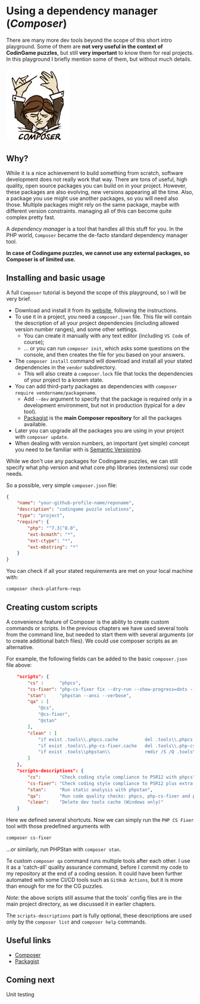# Using a dependency manager (_Composer_)

There are many more dev tools beyond the scope of this short intro playground.
Some of them are __not very useful in the context of CodinGame puzzles__, but still __very important__ to know them for real projects.
In this playground I briefly mention some of them, but without much details.

![Composer logo](../pic/composer-logo.png)

## Why?

While it is a nice achievement to build something from scratch, software development does not really work that way.
There are tons of useful, high quality, open source packages you can build on in your project.
However, these packages are also evolving, new versions appearing all the time.
Also, a package you use might use another packages, so you will need also those.
Multiple packages might rely on the same package, maybe with different version constraints.
managing all of this can become quite complex pretty fast.

A _dependency manager_ is a tool that handles all this stuff for you.
In the PHP world, `Composer` became the de-facto standard dependency manager tool.

__In case of Codingame puzzles, we cannot use any external packages, so Composer is of limited use.__

## Installing and basic usage

A full `Composer` tutorial is beyond the scope of this playground, so I will be very brief.

* Download and install it from its [website](https://getcomposer.org/), following the instructions.
* To use it in a project, you need a `composer.json` file. This file will contain the description of all your project dependencies (including allowed version number ranges), and some other settings.
    * You can create it manually with any text editor (including `VS Code` of course);
    * ... or you can run `composer init`, which asks some questions on the console, and then creates the file for you based on your answers.
* The `composer install` command will download and install all your stated dependencies in the `vendor` subdirectory.
    * This will also create a `composer.lock` file that locks the dependencies of your project to a known state.
* You can add third-party packages as dependencies with `composer require vendorname/packagename`.
    * Add `--dev` argument to specify that the package is required only in a development environment, but not in production (typical for a dev tool).
    * [Packagist](https://packagist.org/) is the __main Composer repository__ for all the packages available.
* Later you can upgrade all the packages you are using in your project with `composer update`.
* When dealing with version numbers, an important (yet simple) concept you need to be familiar with is [Semantic Versioning](https://semver.org/).

While we don't use any packages for Codingame puzzles, we can still specify what php version and what core php libraries (extensions) our code needs.

So a possible, very simple `composer.json` file:

```json
{
    "name": "your-github-profile-name/reponame",
    "description": "codingame puzzle solutions",
    "type": "project",
    "require": {
        "php": "^7.3|^8.0",
        "ext-bcmath": "*",
        "ext-ctype": "*",
        "ext-mbstring": "*"
    }
}
```

You can check if all your stated requirements are met on your local machine with:

```bash
composer check-platform-reqs
```

## Creating custom scripts

A convenience feature of Composer is the ability to create custom commands or scripts. In the previous chapters we have used several tools from the command line, but needed to start them with several arguments (or to create additional batch files). We could use composer scripts as an alternative.

For example, the following fields can be added to the basic `composer.json` file above:

```json
    "scripts": {
        "cs" :      "phpcs",
        "cs-fixer": "php-cs-fixer fix --dry-run --show-progress=dots --ansi --diff -vv",
        "stan":     "phpstan --ansi --verbose",
        "qa" : [
            "@cs",
            "@cs-fixer",
            "@stan"
        ],
        "clean" : [
            "if exist .tools\\.phpcs.cache          del .tools\\.phpcs.cache",
            "if exist .tools\\.php-cs-fixer.cache   del .tools\\.php-cs-fixer.cache",
            "if exist .tools\\phpstan\\             rmdir /S /Q .tools\\phpstan"
        ]
    },
    "scripts-descriptions": {
        "cs":       "Check coding style compliance to PSR12 with phpcs",
        "cs-fixer": "Check coding style compliance to PSR12 plus extra rules with php-cs-fixer (no fix applied)",
        "stan":     "Run static analysis with phpstan",
        "qa":       "Run code quality checks: phpcs, php-cs-fixer and phpstan",
        "clean":    "Delete dev tools cache (Windows only)"
    }
```

Here we defined several shortcuts. Now we can simply run the `PHP CS Fixer` tool with those predefined arguments with

```bash
composer cs-fixer
```

...or similarly, run PHPStan with `composer stan`.

Te custom `composer qa` command runs multiple tools after each other. I use it as a 'catch-all' quality assurance command, before I commit my code to my repository at the end of a coding session. It could have been further automated with some CI/CD tools such as `GitHub Actions`, but it is more than enough for me for the CG puzzles.

_Note:_ the above scripts still assume that the tools' config files are in the main project directory, as we discussed it in earlier chapters.

The `scripts-descriptions` part is fully optional, these descriptions are used only by the `composer list` and `composer help` commands.

## Useful links

* [Composer](https://getcomposer.org/)
* [Packagist](https://packagist.org/)

## Coming next

Unit testing
